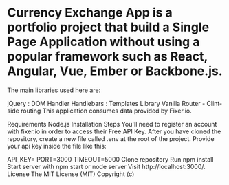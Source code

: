 # Currency Exchange App is a portfolio project that build a Single Page Application without using a popular framework such as React, Angular, Vue, Ember or Backbone.js.

The main libraries used here are:

jQuery : DOM Handler
Handlebars : Templates Library
Vanilla Router - Clint-side routing
This application consumes data provided by Fixer.io.

Requirements
Node.js
Installation Steps
You'll need to register an account with fixer.io in order to access their Free API Key. After you have cloned the repository, create a new file called .env at the root of the project. Provide your api key inside the file like this:

API_KEY=<insert api access key here>
PORT=3000
TIMEOUT=5000
Clone repository
Run npm install
Start server with npm start or node server
Visit http://localhost:3000/.
License
The MIT License (MIT) Copyright (c)
